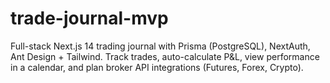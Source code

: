 # trade-journal-mvp
Full-stack Next.js 14 trading journal with Prisma (PostgreSQL), NextAuth, Ant Design + Tailwind. Track trades, auto-calculate P&amp;L, view performance in a calendar, and plan broker API integrations (Futures, Forex, Crypto).
